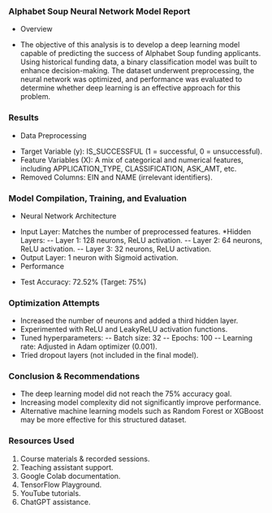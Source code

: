 ### Alphabet Soup Neural Network Model Report
- Overview
* The objective of this analysis is to develop a deep learning model capable of predicting the success of Alphabet Soup funding applicants. Using historical funding data, a binary classification model was built to enhance decision-making. The dataset underwent preprocessing, the neural network was optimized, and performance was evaluated to determine whether deep learning is an effective approach for this problem.

### Results
- Data Preprocessing
* Target Variable (y): IS_SUCCESSFUL (1 = successful, 0 = unsuccessful).
* Feature Variables (X): A mix of categorical and numerical features, including APPLICATION_TYPE, CLASSIFICATION, ASK_AMT, etc.
* Removed Columns: EIN and NAME (irrelevant identifiers).
### Model Compilation, Training, and Evaluation
- Neural Network Architecture
* Input Layer: Matches the number of preprocessed features.
*Hidden Layers:
-- Layer 1: 128 neurons, ReLU activation.
-- Layer 2: 64 neurons, ReLU activation.
-- Layer 3: 32 neurons, ReLU activation.
* Output Layer: 1 neuron with Sigmoid activation.
* Performance
- Test Accuracy: 72.52% (Target: 75%)
### Optimization Attempts
* Increased the number of neurons and added a third hidden layer.
* Experimented with ReLU and LeakyReLU activation functions.
* Tuned hyperparameters:
-- Batch size: 32
-- Epochs: 100
-- Learning rate: Adjusted in Adam optimizer (0.001).
* Tried dropout layers (not included in the final model).
### Conclusion & Recommendations
* The deep learning model did not reach the 75% accuracy goal.
* Increasing model complexity did not significantly improve performance.
* Alternative machine learning models such as Random Forest or XGBoost may be more effective for this structured dataset.
### Resources Used
1) Course materials & recorded sessions.
2) Teaching assistant support.
3) Google Colab documentation.
4) TensorFlow Playground.
5) YouTube tutorials.
6) ChatGPT assistance.
